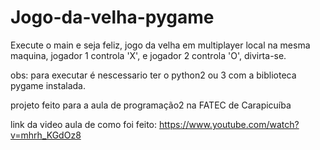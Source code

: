 # Jogo-da-velha-pygame
Execute o main e seja feliz, 
jogo da velha em multiplayer local na mesma maquina,
jogador 1 controla 'X',
e jogador 2 controla 'O',
divirta-se.

obs: para executar é nescessario ter o python2 ou 3 com a biblioteca pygame instalada.

projeto feito para a aula de programação2 na FATEC de Carapicuíba

link da video aula de como foi feito: https://www.youtube.com/watch?v=mhrh_KGdOz8
